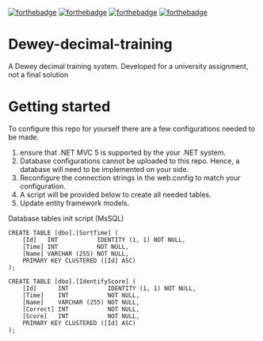 [![forthebadge](https://forthebadge.com/images/badges/ages-12.svg)](https://forthebadge.com) [![forthebadge](https://forthebadge.com/images/badges/built-by-developers.svg)](https://forthebadge.com) [![forthebadge](https://forthebadge.com/images/badges/made-with-c-sharp.svg)](https://forthebadge.com) [![forthebadge](https://forthebadge.com/images/badges/works-on-my-machine.svg)](https://forthebadge.com)

# Dewey-decimal-training
A Dewey decimal training system. Developed for a university assignment, not a final solution

# Getting started
To configure this repo for yourself there are a few configurations needed to be made.

1. ensure that .NET MVC 5 is supported by the your .NET system.
2. Database configurations cannot be uploaded to this repo. Hence, a database will need to be implemented on your side.
3. Reconfigure the connection strings in the web.config to match your configuration.
4. A script will be provided below to create all needed tables.
5. Update entity framework models.

Database tables init script (MsSQL)
```
CREATE TABLE [dbo].[SortTime] (
    [Id]   INT           IDENTITY (1, 1) NOT NULL,
    [Time] INT           NOT NULL,
    [Name] VARCHAR (255) NOT NULL,
    PRIMARY KEY CLUSTERED ([Id] ASC)
);

CREATE TABLE [dbo].[IdentifyScore] (
    [Id]      INT           IDENTITY (1, 1) NOT NULL,
    [Time]    INT           NOT NULL,
    [Name]    VARCHAR (255) NOT NULL,
    [Correct] INT           NOT NULL,
    [Score]   INT           NOT NULL,
    PRIMARY KEY CLUSTERED ([Id] ASC)
);
```

